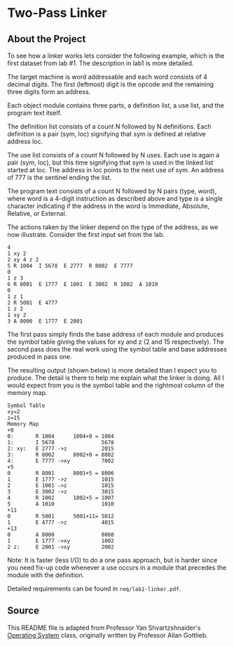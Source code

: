 # Two-Pass Linker

## About the Project

To see how a linker works lets consider the following example, which is the first dataset from lab #1. The description in lab1 is more detailed.

The target machine is word addressable and each word consists of 4 decimal digits. The first (leftmost) digit is the opcode and the remaining three digits form an address.

Each object module contains three parts, a definition list, a use list, and the program text itself.

The definition list consists of a count N followed by N definitions. Each definition is a pair (sym, loc) signifying that sym is defined at relative address loc.

The use list consists of a count N followed by N uses. Each use is again a pair (sym, loc), but this time signifying that sym is used in the linked list started at loc. The address in loc points to the next use of sym. An address of 777 is the sentinel ending the list. 

The program text consists of a count N followed by N pairs (type, word), where word is a 4-digit instruction as described above and type is a single character indicating if the address in the word is Immediate, Absolute, Relative, or External.

The actions taken by the linker depend on the type of the address, as we now illustrate. Consider the first input set from the lab.
```
4
1 xy 2
2 xy 4 z 2
5 R 1004  I 5678  E 2777  R 8002  E 7777
0
1 z 3
6 R 8001  E 1777  E 1001  E 3002  R 1002  A 1010
0
1 z 1
2 R 5001  E 4777
1 z 2
1 xy 2
3 A 8000  E 1777  E 2001
```
                     
The first pass simply finds the base address of each module and produces the symbol table giving the values for xy and z (2 and 15 respectively). The second pass does the real work using the symbol table and base addresses produced in pass one.

The resulting output (shown below) is more detailed than I expect you to produce. The detail is there to help me explain what the linker is doing. All I would expect from you is the symbol table and the rightmost column of the memory map.

```
Symbol Table
xy=2
z=15
Memory Map
+0
0:       R 1004      1004+0 = 1004
1:       I 5678               5678
2: xy:   E 2777 ->z           2015
3:       R 8002      8002+0 = 8002
4:       E 7777 ->xy          7002
+5
0        R 8001      8001+5 = 8006
1        E 1777 ->z           1015
2        E 1001 ->z           1015
3        E 3002 ->z           3015
4        R 1002      1002+5 = 1007
5        A 1010               1010
+11
0        R 5001      5001+11= 5012
1        E 4777 ->z           4015
+13
0        A 8000               8000
1        E 1777 ->xy          1002
2 z:     E 2001 ->xy          2002
```
                     
Note: It is faster (less I/O) to do a one pass approach, but is harder since you need fix-up code whenever a use occurs in a module that precedes the module with the definition.

Detailed requirements can be found in `req/lab1-linker.pdf`.

## Source
This README file is adapted from Professor Yan Shvartzshnaider's [Operating System](https://cs.nyu.edu/courses/spring19/CSCI-UA.0202-002/) class, originally written by Professor Allan Gottlieb. 